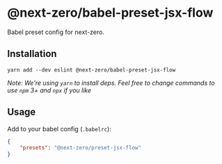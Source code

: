 # @next-zero/babel-preset-jsx-flow

Babel preset config for next-zero.

## Installation

```
yarn add --dev eslint @next-zero/babel-preset-jsx-flow
```

*Note: We're using `yarn` to install deps. Feel free to change commands to use `npm` 3+ and `npx` if you like*

## Usage

Add to your babel config (`.babelrc`):

```json
{
    "presets": "@next-zero/preset-jsx-flow"
}
```
